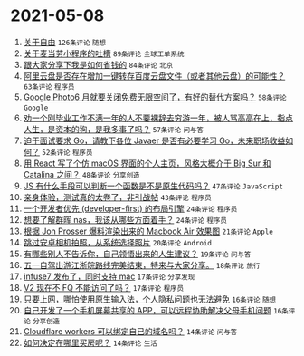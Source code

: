 # 2021-05-08

1. [关于自由](https://www.v2ex.com/t/775584) `126条评论` `随想`
1. [关于麦当劳小程序的吐槽](https://www.v2ex.com/t/775565) `89条评论` `全球工单系统`
1. [跟大家分享下我是如何省钱的](https://www.v2ex.com/t/775576) `84条评论` `北京`
1. [阿里云盘是否存在增加一键转存百度云盘文件（或者其他云盘）的可能性？](https://www.v2ex.com/t/775566) `63条评论` `程序员`
1. [Google Photo6 月就要关闭免费无限空间了，有好的替代方案吗？](https://www.v2ex.com/t/775605) `58条评论` `Google`
1. [劝一个刚毕业工作不满一年的人不要裸辞去穷游一年，被人骂高高在上，指点人生，是资本的狗，是我多事了吗？](https://www.v2ex.com/t/775681) `57条评论` `问与答`
1. [迫于面试要求 Go，请教下各位 Javaer 是否有必要学习 Go，未来职场收益如何？](https://www.v2ex.com/t/775583) `52条评论` `程序员`
1. [用 React 写了个仿 macOS 界面的个人主页，风格大概介于 Big Sur 和 Catalina 之间？](https://www.v2ex.com/t/775582) `48条评论` `分享创造`
1. [JS 有什么手段可以判断一个函数是不是原生代码吗？](https://www.v2ex.com/t/775677) `47条评论` `JavaScript`
1. [亲身体验，测试真的太卷了，非引战帖](https://www.v2ex.com/t/775642) `43条评论` `程序员`
1. [一个开发者优先 (developer-first) 的布局引擎](https://www.v2ex.com/t/775608) `24条评论` `程序员`
1. [想要了解群晖 nas，我该从哪些方面着手？](https://www.v2ex.com/t/775560) `24条评论` `程序员`
1. [根据 Jon Prosser 爆料渲染出来的 Macbook Air 效果图](https://www.v2ex.com/t/775574) `21条评论` `Apple`
1. [跳过安卓相机拍照，从系统选择照片](https://www.v2ex.com/t/775553) `20条评论` `Android`
1. [有哪些别人不告诉你，自己领悟出来的人生建议？](https://www.v2ex.com/t/775696) `19条评论` `问与答`
1. [五一自驾出游江浙皖路线完美结束，特来与大家分享。](https://www.v2ex.com/t/775679) `18条评论` `旅行`
1. [infuse7 发布了，同时支持 mac](https://www.v2ex.com/t/775595) `17条评论` `分享发现`
1. [V2 现在不 FQ 不能访问了吗？](https://www.v2ex.com/t/775594) `17条评论` `程序员`
1. [只要上网，哪怕使用原生输入法，个人隐私问题也无法避免](https://www.v2ex.com/t/775624) `16条评论` `随想`
1. [自己开发了一个手机屏幕共享的 APP，可以远程协助解决父母手机问题](https://www.v2ex.com/t/775606) `16条评论` `分享创造`
1. [Cloudflare workers 可以绑定自已的域名吗？](https://www.v2ex.com/t/775667) `14条评论` `问与答`
1. [如何决定在哪里买房呢？](https://www.v2ex.com/t/775629) `14条评论` `生活`
